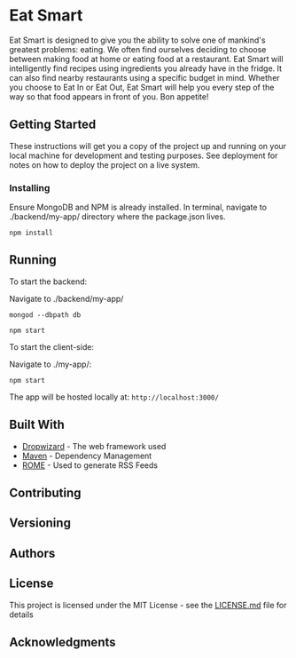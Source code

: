 # Eat Smart

Eat Smart is designed to give you the ability to solve one of mankind's greatest problems: eating. We often find ourselves deciding to choose between making food at home or eating food at a restaurant. Eat Smart will intelligently find recipes using ingredients you already have in the fridge. It can also find nearby restaurants using a specific budget in mind. Whether you choose to Eat In or Eat Out, Eat Smart will help you every step of the way so that food appears in front of you. Bon appetite!

## Getting Started

These instructions will get you a copy of the project up and running on your local machine for development and testing purposes. See deployment for notes on how to deploy the project on a live system.

### Installing

Ensure MongoDB and NPM is already installed. In terminal, navigate to ./backend/my-app/ directory where the package.json lives. 

```
npm install 
```

## Running 

To start the backend:

Navigate to ./backend/my-app/
```
mongod --dbpath db
```

```
npm start
```

To start the client-side:

Navigate to ./my-app/:
```
npm start
```

The app will be hosted locally at: ```http://localhost:3000/```

## Built With

* [Dropwizard](http://www.dropwizard.io/1.0.2/docs/) - The web framework used
* [Maven](https://maven.apache.org/) - Dependency Management
* [ROME](https://rometools.github.io/rome/) - Used to generate RSS Feeds

## Contributing



## Versioning



## Authors


## License

This project is licensed under the MIT License - see the [LICENSE.md](LICENSE.md) file for details

## Acknowledgments






